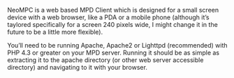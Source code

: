 NeoMPC is a web based MPD Client which is designed for a small screen device with a web browser, like a PDA or a mobile phone (although it’s taylored specifically for a screen 240 pixels wide, I might change it in the future to be a little more flexible).

You’ll need to be running Apache, Apache2 or Lighttpd (recommended) with PHP 4.3 or greater on your MPD server. Running it should be as simple as extracting it to the apache directory (or other web server accessible directory) and navigating to it with your browser.